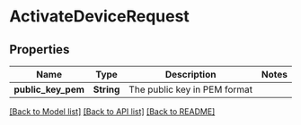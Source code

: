 # ActivateDeviceRequest

## Properties

Name | Type | Description | Notes
------------ | ------------- | ------------- | -------------
**public_key_pem** | **String** | The public key in PEM format | 

[[Back to Model list]](../README.md#documentation-for-models) [[Back to API list]](../README.md#documentation-for-api-endpoints) [[Back to README]](../README.md)


